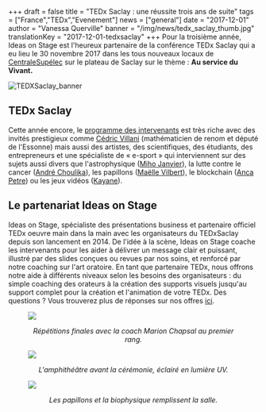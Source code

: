 +++
draft			= false
title			= "TEDx Saclay : une réussite trois ans de suite"
tags			= ["France","TEDx","Evenement"]
news			= ["general"] 
date			= "2017-12-01"
author			= "Vanessa Querville"
banner			= "/img/news/tedx_saclay_thumb.jpg"
translationKey  = "2017-12-01-tedxsaclay"
+++
Pour la troisième année, Ideas on Stage est l'heureux partenaire de la conférence TEDx Saclay qui a eu lieu le 30 novembre 2017 dans les tous nouveaux locaux de [CentraleSupélec](https://tedxsaclay.com/programme) sur le plateau de Saclay sur le thème : **Au service du Vivant.**

![TEDXSaclay_banner][pic1]

## TEDx Saclay

Cette année encore, le [programme des intervenants](https://tedxsaclay.com/2017/intervenants) est très riche avec des invités prestigieux comme [Cédric Villani](http://cedricvillani.org/) (mathématicien de renom et député de l'Essonne) mais aussi des artistes, des scientifiques, des étudiants, des entrepreneurs et une spécialiste de « e-sport » qui interviennent sur des sujets aussi divers que l'astrophysique ([Miho Janvier](https://www-perso.ias.u-psud.fr/mihojanvier/)), la lutte contre le cancer ([André Choulika](https://fr.wikipedia.org/wiki/Andr%C3%A9_Choulika)), les papillons ([Maëlle Vilbert](https://tedxsaclay.com/editions/au-service-du-vivant/intervenants/maelle-vilbert)), le blockchain ([Anca Petre](http://www.ancapetre.com/)) ou les jeux vidéos ([Kayane](http://kayane.fr/2012/01/23/kayanes-guinness-world-records-pictures/)).

## Le partenariat Ideas on Stage

Ideas on Stage, spécialiste des présentations business et partenaire officiel TEDx oeuvre main dans la main avec les organisateurs du TEDxSaclay depuis son lancement en 2014. De l'idée à la scène, Ideas on Stage coache les intervenants pour les aider à délivrer un message clair et puissant, illustré par des slides conçues ou revues par nos soins, et renforcé par notre coaching sur l'art oratoire. En tant que partenaire TEDx, nous offrons notre aide à différents niveaux selon les besoins des organisateurs : du simple coaching des orateurs à la création des supports visuels jusqu'au support complet pour la création et l'animation de votre TEDx. Des questions ? Vous trouverez plus de réponses sur nos offres [ici](https://www.ideasonstage.com/fr/coaching-prise-de-parole-en-public/tedx/).


<figure>
  <img src="/img/news/rehearsal.jpg"  />
  <figcaption>
      <p style="text-align: center;"><em>Répétitions finales avec la coach Marion Chapsal au premier rang. </em></p>
  </figcaption>
</figure>

<figure>
  <img src="/img/news/amphi_UV.jpg"  />
  <figcaption>
      <p style="text-align: center;"><em>L'amphithéâtre avant la cérémonie, éclairé en lumière UV. </em></p>
  </figcaption>
</figure>

<figure>
  <img src="/img/news/IMG_4005_2.jpg"  />
  <figcaption>
      <p style="text-align: center;"><em>Les papillons et la biophysique remplissent la salle. </em></p>
  </figcaption>
</figure>

[pic1]:  /img/news/TEDxSaclay_banner.jpg
